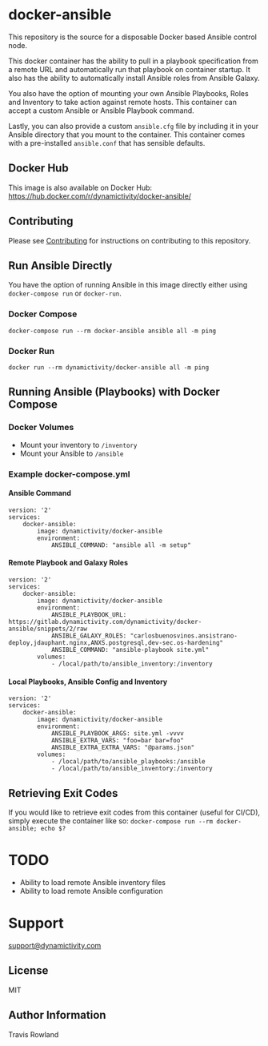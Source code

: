 # docker-ansible
This repository is the source for a disposable Docker based Ansible control node.

This docker container has the ability to pull in a playbook specification from a remote URL and automatically run that playbook on container startup. It also has the ability to automatically install Ansible roles from Ansible Galaxy.

You also have the option of mounting your own Ansible Playbooks, Roles and Inventory to take action against remote hosts. This container can accept a custom Ansible or Ansible Playbook command.

Lastly, you can also provide a custom `ansible.cfg` file by including it in your Ansible directory that you mount to the container. This container comes with a pre-installed `ansible.conf` that has sensible defaults.

## Docker Hub
This image is also available on Docker Hub: https://hub.docker.com/r/dynamictivity/docker-ansible/

## Contributing
Please see [Contributing](CONTRIBUTING.md) for instructions on contributing to this repository.

## Run Ansible Directly
You have the option of running Ansible in this image directly either using `docker-compose run` or `docker-run`.

### Docker Compose
```
docker-compose run --rm docker-ansible ansible all -m ping
```

### Docker Run
```
docker run --rm dynamictivity/docker-ansible all -m ping
```

## Running Ansible (Playbooks) with Docker Compose

### Docker Volumes
 - Mount your inventory to `/inventory`
 - Mount your Ansible to `/ansible`

### Example docker-compose.yml
#### Ansible Command
```
version: '2'
services:
    docker-ansible:
        image: dynamictivity/docker-ansible
        environment:
            ANSIBLE_COMMAND: "ansible all -m setup"
```

#### Remote Playbook and Galaxy Roles
```
version: '2'
services:
    docker-ansible:
        image: dynamictivity/docker-ansible
        environment:
            ANSIBLE_PLAYBOOK_URL: https://gitlab.dynamictivity.com/dynamictivity/docker-ansible/snippets/2/raw
            ANSIBLE_GALAXY_ROLES: "carlosbuenosvinos.ansistrano-deploy,jdauphant.nginx,ANXS.postgresql,dev-sec.os-hardening"
            ANSIBLE_COMMAND: "ansible-playbook site.yml"
        volumes:
            - /local/path/to/ansible_inventory:/inventory
```

#### Local Playbooks, Ansible Config and Inventory
```
version: '2'
services:
    docker-ansible:
        image: dynamictivity/docker-ansible
        environment:
            ANSIBLE_PLAYBOOK_ARGS: site.yml -vvvv
            ANSIBLE_EXTRA_VARS: "foo=bar bar=foo"
            ANSIBLE_EXTRA_EXTRA_VARS: "@params.json"
        volumes:
            - /local/path/to/ansible_playbooks:/ansible
            - /local/path/to/ansible_inventory:/inventory
```

## Retrieving Exit Codes
If you would like to retrieve exit codes from this container (useful for CI/CD), simply execute the container like so: `docker-compose run --rm docker-ansible; echo $?`

# TODO
- Ability to load remote Ansible inventory files
- Ability to load remote Ansible configuration

# Support
support@dynamictivity.com

License
-------
MIT

Author Information
------------------
Travis Rowland
